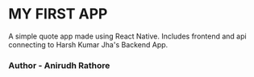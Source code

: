 # MY FIRST APP
A simple quote app made using React Native.
Includes frontend and api connecting to Harsh Kumar Jha's Backend App.
### Author - Anirudh Rathore 
